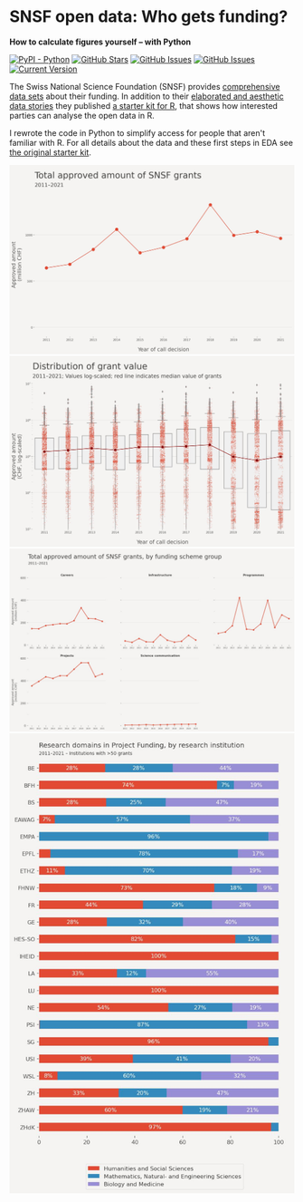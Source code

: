 # SNSF open data: Who gets funding? 
**How to calculate figures yourself – with Python**

[![PyPI - Python](https://img.shields.io/badge/python-v3.9+-blue.svg)](https://github.com/https://github.com/rnckp/opendata_snsf-startercode)
[![GitHub Stars](https://img.shields.io/github/stars/https://github.com/rnckp/opendata_snsf-startercode.svg)](https://github.com/https://github.com/rnckp/opendata_snsf-startercode/stargazers)
[![GitHub Issues](https://img.shields.io/github/issues/https://github.com/rnckp/opendata_snsf-startercode.svg)](https://github.com/https://github.com/rnckp/opendata_snsf-startercode/issues)
[![GitHub Issues](https://img.shields.io/github/issues-pr/https://github.com/rnckp/opendata_snsf-startercode.svg)](https://img.shields.io/github/issues-pr/https://github.com/rnckp/opendata_snsf-startercode) 
[![Current Version](https://img.shields.io/badge/version-1.0-green.svg)](https://github.com/https://github.com/rnckp/opendata_snsf-startercode)

The Swiss National Science Foundation (SNSF) provides [comprehensive data sets](https://data.snf.ch/datasets) about their funding. In addition to their [elaborated and aesthetic data stories](https://data.snf.ch/stories) they published [a starter kit for R](https://data.snf.ch/stories/snsf-open-data-who-gets-funding-en.html), that shows how interested parties can analyse the open data in R. 

I rewrote the code in Python to simplify access for people that aren't familiar with R. For all details about the data and these first steps in EDA see [the original starter kit](https://data.snf.ch/stories/snsf-open-data-who-gets-funding-en.html).


![](_output/01_total_per_year.jpg)
![](_output/02_distribution_per_institution.jpg)
![](_output/03_total_by_scheme.jpg)
![](_output/04_research_domains.jpg)